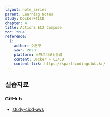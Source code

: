 ```yaml
---
layout: note_series
parent: Learning Notes
study: Docker+CICD
chapter: 4
title: Actions EC2 Compose
toc: true
reference:
  1:
    author: 이현구
    year: 2023
    platform: 스파르타코딩클럽
    content: Docker + CI/CD
    content-link: https://spartacodingclub.kr/
---
```


## 실습자료
### GitHub
- [study-cicd-aws](https://github.com/JISU-YANG/study-cicd-aws)